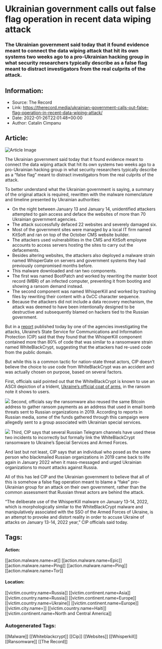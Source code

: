 # Ukrainian government calls out false flag operation in recent data wiping attack
### The Ukrainian government said today that it found evidence meant to connect the data wiping attack that hit its own systems two weeks ago to a pro-Ukrainian hacking group in what security researchers typically describe as a false flag meant to distract investigators from the real culprits of the attack.

## Information:
+ Source: The Record
+ Link: https://therecord.media/ukrainian-government-calls-out-false-flag-operation-in-recent-data-wiping-attack/
+ Date: 2022-01-26T22:01:48+00:00
+ Author: Catalin Cimpanu


## Article:
![Article Image](https://therecord.media/wp-content/uploads/2022/01/Ukraine-glitch.png)

The Ukrainian government said today that it found evidence meant to connect the data wiping attack that hit its own systems two weeks ago to a pro-Ukrainian hacking group in what security researchers typically describe as a “false flag” meant to distract investigators from the real culprits of the attack.


To better understand what the Ukrainian government is saying, a summary of the original attack is required, rewritten with the malware nomenclature and timeline presented by Ukrainian authorities:


* On the night between January 13 and January 14, unidentified attackers attempted to gain access and deface the websites of more than 70 Ukrainian government agencies.
* The attack successfully defaced 22 websites and severely damaged six.
* Most of the government sites were managed by a local IT firm named KitSoft and ran on top of the October CMS website builder.
* The attackers used vulnerabilities in the CMS and KitSoft employee accounts to access servers hosting the sites to carry out the defacements.
* Besides altering websites, the attackers also deployed a malware strain named WhisperGate on servers and government systems they had previously compromised months before.
* This malware downloaded and ran two components.
* The first was named BootPatch and worked by rewriting the master boot record (MBR) of an infected computer, preventing it from booting and showing a ransom demand instead.
* The second component was named WhisperKill and worked by trashing files by rewriting their content with a 0xCC character sequence.
* Because the attackers did not include a data recovery mechanism, the attack was deemed to have been intentionally designed to be destructive and subsequently blamed on hackers tied to the Russian government.


But in a [report](https://cip.gov.ua/ua/news/informaciya-shodo-imovirnoyi-provokaciyi) published today by one of the agencies investigating the attacks, Ukraine’s State Service for Communications and Information Protection (CIP) said that they found that the WhisperKill component contained more than 80% of code that was similar to a ransomware strain named WhiteBlackCrypt, suggesting that the attackers had re-used code from the public domain.


But while this is a common tactic for nation-state threat actors, CIP doesn’t believe the choice to use code from WhiteBlackCrypt was an accident and was actually chosen on purpose, based on several factors.


First, officials said pointed out that the WhiteBlackCrypt is known to use an ASCII depiction of a trident, [Ukraine’s official coat of arms](https://en.wikipedia.org/wiki/Coat_of_arms_of_Ukraine), in the ransom note it shows to users.


![](https://therecord.media/wp-content/uploads/2022/01/image2.jpg)
Second, officials say the ransomware also reused the same Bitcoin address to gather ransom payments as an address that used in email bomb threats sent to Russian organizations in 2019. According to reports in Russian media, some of the funds gathered through this campaign were allegedly sent to a group associated with Ukrainian special services.


![](https://therecord.media/wp-content/uploads/2022/01/image7.jpg)
Third, CIP says that several Russian Telegram channels have used these two incidents to incorrectly but formally link the WhiteBlackCrypt ransomware to Ukraine’s Special Services and Armed Forces.


And last but not least, CIP says that an individual who posed as the same person who blackmailed Russian organizations in 2019 came back to life again in January 2022 when it mass-messaged and urged Ukrainian organizations to mount attacks against Russia.


All of this has led CIP and the Ukrainian government to believe that all of this is somehow a false flag operation meant to blame a “fake” pro-Ukrainian group for an attack on their own government, rather than the common assessment that Russian threat actors are behind the attack.


“The deliberate use of the WhisperKill malware on January 13-14, 2022, which is morphologically similar to the WhiteBlackCrypt malware and manipulatively associated with the SSO of the Armed Forces of Ukraine, is an attempt to provoke and distort reality in order to accuse Ukraine of attacks on January 13-14, 2022 year,” CIP officials said today.





## Tags:

#### Action:
[[action.malware.name=at]] [[action.malware.name=Epic]] [[action.malware.name=Ping]] [[action.malware.name=Ping]] [[action.malware.name=Tor]]

#### Location:
[[victim.country.name=Russia]] [[victim.continent.name=Asia]] [[victim.country.name=Russia]] [[victim.continent.name=Europe]] [[victim.country.name=Ukraine]] [[victim.continent.name=Europe]] [[victim.city.name=]] [[victim.country.name=Haiti]] [[victim.continent.name=North and Central America]]

### Autogenerated Tags:
[[Malware]] [[Whiteblackcrypt]] [[Cip]] [[Websites]] [[Whisperkill]] [[Ransomware]] [[The Record]]

